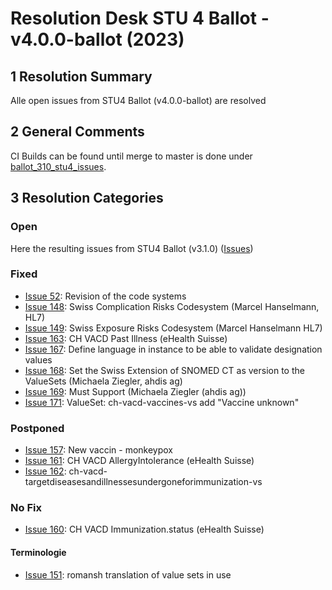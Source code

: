 # Resolution Desk STU 4 Ballot - v4.0.0-ballot (2023)

## 1 Resolution Summary
Alle open issues from STU4 Ballot (v4.0.0-ballot) are resolved

## 2 General Comments
CI Builds can be found until merge to master is done under [ballot_310_stu4_issues](http://build.fhir.org/ig/hl7ch/ch-vacd/branches/ballot_310_stu4_issues/index.html).


## 3 Resolution Categories

### Open
Here the resulting issues from STU4 Ballot (v3.1.0) ([Issues](https://github.com/hl7ch/ch-vacd/labels/ballot%20v3.1.0%20-%20STU%204))




### Fixed
* [Issue 52](https://github.com/hl7ch/ch-vacd/issues/52): Revision of the code systems
* [Issue 148](https://github.com/hl7ch/ch-vacd/issues/148): Swiss Complication Risks Codesystem (Marcel Hanselmann, HL7)
* [Issue 149](https://github.com/hl7ch/ch-vacd/issues/149): Swiss Exposure Risks Codesystem (Marcel Hanselmann HL7)
* [Issue 163](https://github.com/hl7ch/ch-vacd/issues/163): CH VACD Past Illness (eHealth Suisse)
* [Issue 167](https://github.com/hl7ch/ch-vacd/issues/167): Define language in instance to be able to validate designation values
* [Issue 168](https://github.com/hl7ch/ch-vacd/issues/168): Set the Swiss Extension of SNOMED CT as version to the ValueSets (Michaela Ziegler, ahdis ag) 
* [Issue 169](https://github.com/hl7ch/ch-vacd/issues/169): Must Support (Michaela Ziegler (ahdis ag)) 
* [Issue 171](https://github.com/hl7ch/ch-vacd/issues/171): ValueSet: ch-vacd-vaccines-vs add "Vaccine unknown"

### Postponed
* [Issue 157](https://github.com/hl7ch/ch-vacd/issues/157): New vaccin - monkeypox
* [Issue 161](https://github.com/hl7ch/ch-vacd/issues/161): CH VACD AllergyIntolerance (eHealth Suisse)
* [Issue 162](https://github.com/hl7ch/ch-vacd/issues/162): ch-vacd-targetdiseasesandillnessesundergoneforimmunization-vs


### No Fix
* [Issue 160](https://github.com/hl7ch/ch-vacd/issues/160): CH VACD Immunization.status (eHealth Suisse)

#### Terminologie
* [Issue 151](https://github.com/hl7ch/ch-vacd/issues/151): romansh translation of value sets in use
